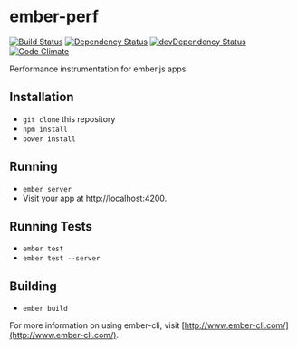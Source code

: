 # ember-perf

[![Build Status](https://travis-ci.org/truenorth/ember-perf.svg?branch=master)](https://travis-ci.org/truenorth/ember-perf)
[![Dependency Status](https://david-dm.org/truenorth/ember-perf.svg)](https://david-dm.org/truenorth/ember-perf)
[![devDependency Status](https://david-dm.org/truenorth/ember-perf/dev-status.svg)](https://david-dm.org/truenorth/ember-perf#info=devDependencies)
[![Code Climate](https://codeclimate.com/github/truenorth/ember-perf/badges/gpa.svg)](https://codeclimate.com/github/truenorth/ember-perf)

Performance instrumentation for ember.js apps

## Installation

* `git clone` this repository
* `npm install`
* `bower install`

## Running

* `ember server`
* Visit your app at http://localhost:4200.

## Running Tests

* `ember test`
* `ember test --server`

## Building

* `ember build`

For more information on using ember-cli, visit [http://www.ember-cli.com/](http://www.ember-cli.com/).
